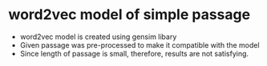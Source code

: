 # word2vec model of simple passage

* word2vec model is created using gensim libary
* Given passage was pre-processed to make it compatible with the model
* Since length of passage is small, therefore, results are not satisfying. 